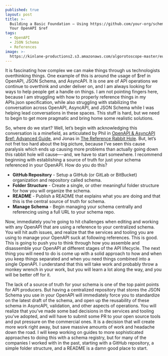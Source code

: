 ```yaml
---
published: true
layout: post
title: >-
  Building a Basic Foundation — Using https://github.com/your-org/schema for
  Your OpenAPI $ref
tags:
  - OpenAPI
  - JSON Schema
  - References
image: >-
  https://kinlane-productions2.s3.amazonaws.com/algorotoscope-master/eugenics-subway-platform.jpeg
---
```

It is fascinating how complex we can make things through us technologists overthinking things. One example of this is around the usage of $ref in OpenAPI, JSON Schema, and AsyncAPI. It is one are of API operations we continue to overthink and under deliver on, and I am always looking for ways to help people get a handle on things. I am not pointing fingers here, because I am struggling with how to properly reference things in my APIs.json specification, while also struggling with stabilizing the conversation across OpenAPI, AsyncAPI, and JSON Schema while I was helping lead conversations in these spaces. This stuff is hard, but we need to begin to get more pragmatic and bring home some realistic solutions.

So, where do we start? Well, let’s begin with acknowledging this conversation is a minefield, as articulated by Phil in [OpenAPI & AsyncAPI $ref: Advanced Guide](https://bump.sh/blog/openapi-asyncapi-ref-usage-guide), and Jonas in [The Reference Rabbit Hole](https://www.asyncapi.com/blog/the-reference-rabbit-hole). But, let’s not fret too hard about the big picture, because I’ve seen this cause paralysis which ends up causing more problems than actually going down this rabbit hole will cause—-and, we have to start somewhere. I recommend beginning with establishing a source of truth for just your schema referenced in your OpenAPI. How do you do this? 

- **GitHub Repository** - Setup a GitHub (or GitLab or BitBucket) organization and repository called schema.
- **Folder Structure** - Create a single, or other meaningful folder structure for how you will organize the schema.
- **README** - Publish a README that explains what you are doing and that this is the central source of truth for schema.
- **Manage Schema** - Begin managing your schema centrally and referencing using a full URL to your schema repo.

Now, immediately you’re going to hit challenges when editing and working with any OpenAPI that are using a reference to your centralized schema. You will hit auth issues, and realize that the services and tooling you are using to manage your OpenAPI suck at following references. This is good. This is going to push you to think through how you assemble and disassemble your OpenAPI at different stages of the API lifecycle. The next thing you will need to do is come up with a solid approach to how and when you keep things separated and when you need things combined into a single OpenAPI. I understand that this will take work and probably throw a monkey wrench in your work, but you will learn a lot along the way, and you will be better off for it.

The lack of a source of truth for your schema is one of the top paint points for API producers. But having a centralized repository that stores the JSON Schema you use in your OpenAPI will immediately force you to standardize on the latest draft of the schema, and open up the reusability of these schema in AsyncAPI, validation, and other aspects of operations. You will realize that you’ve made some bad decisions in the services and tooling you’ve adopted, and will have to submit some PR to your open source tools and put pressure on the commercial ones. It is a decision that will create more work right away, but save massive amounts of work and headache down the road. I will keep working on guides to more sophisticated approaches to doing this with a schema registry, but for many of the companies I worked with in the past, starting with a GitHub repository, a simple folder structure, and a README is a damn good place to start.